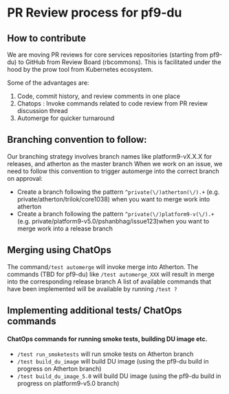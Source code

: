 # PR Review process for pf9-du 

## How to contribute

We are moving PR reviews for core services repositories (starting from pf9-du) to GitHub from Review Board (rbcommons).
This is facilitated under the hood by the prow tool from Kubernetes ecosystem.

Some of the advantages are:
1. Code, commit history, and review comments in one place
2. Chatops : Invoke commands related to code review from PR review discussion thread
3. Automerge for quicker turnaround

## Branching convention to follow:
Our branching strategy involves branch names like platform9-vX.X.X for releases, and atherton as the master branch
When we work on an issue, we need to follow this convention to trigger automerge into the correct branch on approval:
* Create a branch following the pattern `^private(\/)atherton(\/).+` (e.g. private/atherton/trilok/core1038) when you want to merge work into atherton
* Create a branch following the pattern `^private(\/)platform9-v(\/).+` (e.g. private/platform9-v5.0/pshanbhag/issue123)when you want to merge work into a release branch

## Merging using ChatOps
The command`/test automerge` will invoke merge into Atherton.
The commands (TBD for pf9-du) like `/test automerge_XXX` will result in merge into the corresponding release branch
A list of available commands that have been implemented will be available by running `/test ?`

## Implementing additional tests/ ChatOps commands


#### ChatOps commands for running smoke tests, building DU image etc.
* `/test run_smoketests` will run smoke tests on Atherton branch
* `/test build_du_image` will build DU image (using the pf9-du build in progress on Atherton branch)
* `/test build_du_image_5.0` will build DU image (using the pf9-du build in progress on platform9-v5.0 branch)

